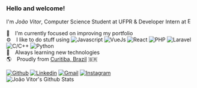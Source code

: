 ### Hello and welcome!

I'm <i>João Vitor</i>, Computer Science Student at UFPR & Developer Intern at <a href="https://ebanx.com" target="_blank" title="EBANX"><img title="EBANX" height="15px" src="https://www.ebanx.com/wp-content/themes/ebanx/images/logo.svg" /></a>

🔭⠀ I'm currently focused on improving my portfolio\
⚙️⠀ I like to do stuff using
<img title="Javascript" alt="Javascript" src="https://img.shields.io/badge/--yellow?style=flat&logo=Javascript&logoColor=white" />
<img title="VueJs" alt="VueJs" src="https://img.shields.io/badge/--44b883?style=flat&logo=Vue.js&logoColor=white" />
<img title="React" alt="React" src="https://img.shields.io/badge/--00d6d6?style=flat&logo=react&logoColor=white" />
<img title="PHP" alt="PHP" src="https://img.shields.io/badge/--777bb4?style=flat&logo=php&logoColor=white" />
<img title="Laravel" alt="Laravel" src="https://img.shields.io/badge/--ff2d20?style=flat&logo=laravel&logoColor=white" />
<img title="C/C++" alt="C/C++" src="https://img.shields.io/badge/--17394a?style=flat&logo=c%2B%2B&logoColor=white" />
<img title="Python" alt="Python" src="https://img.shields.io/badge/--3776ab?style=flat&logo=python&logoColor=white" />\
🚀⠀ Always learning new technologies\
🌎⠀ Proudly from [Curitiba, Brazil](https://goo.gl/maps/i9avztMtWcTyqmqK7) 🇧🇷

[![Github](https://img.shields.io/badge/-Github-000?style=flat&logo=Github&logoColor=white)](https://github.com/jvmoreira)
[![Linkedin](https://img.shields.io/badge/-LinkedIn-blue?style=flat&logo=Linkedin&logoColor=white)](https://www.linkedin.com/in/moreira-jvm/)
[![Gmail](https://img.shields.io/badge/-Gmail-db4438?style=flat&logo=Gmail&logoColor=white)](mailto:themoreira.jvm@gmail.com)
[![Instagram](https://img.shields.io/badge/-Instagram-c13584?style=flat&logo=instagram&logoColor=white)](https://www.instagram.com/jvmoreiracwb/)\
<img title="João Vitor's Github Stats" alt="João Vitor's Github Stats" src="https://github-readme-stats.vercel.app/api?username=jvmoreira&show_icons=true&theme=tokyonight&line_height=27">

